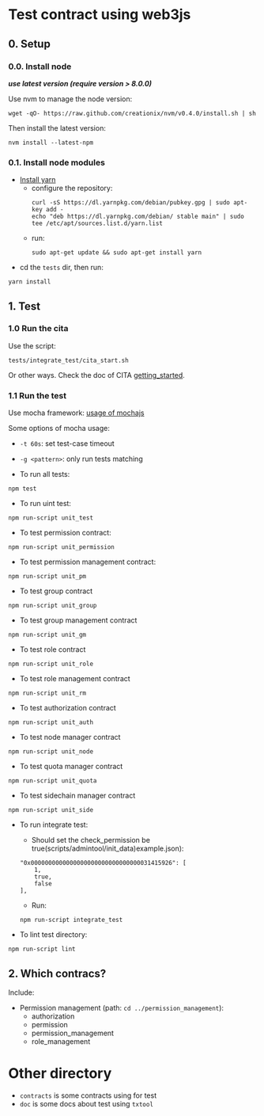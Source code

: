 # Test contract using web3js

## 0. Setup

### 0.0. Install node

***use latest version (require version > 8.0.0)***

Use nvm to manage the node version:

```
wget -qO- https://raw.github.com/creationix/nvm/v0.4.0/install.sh | sh
```
Then install the latest version:

```
nvm install --latest-npm
```

### 0.1. Install node modules

* [Install yarn](https://yarnpkg.com/lang/en/docs/install/)
    - configure the repository:
        ```
        curl -sS https://dl.yarnpkg.com/debian/pubkey.gpg | sudo apt-key add -
        echo "deb https://dl.yarnpkg.com/debian/ stable main" | sudo tee /etc/apt/sources.list.d/yarn.list
        ```
    - run:
        ```
        sudo apt-get update && sudo apt-get install yarn
        ```
* cd the `tests` dir, then run:

```
yarn install
```

## 1. Test

### 1.0 Run the cita

Use the script:

```
tests/integrate_test/cita_start.sh
```

Or other ways. 
Check the doc of CITA [getting_started](https://cryptape.github.io/cita/getting_started/).

### 1.1 Run the test

Use mocha framework:
[usage of mochajs](https://mochajs.org/#usage)

Some options of mocha usage: 

* `-t 60s`: set test-case timeout
* `-g <pattern>`: only run tests matching <pattern>

* To run all tests:

```
npm test
```

* To run uint test:

```
npm run-script unit_test
```

* To test permission contract:

```
npm run-script unit_permission
```

* To test permission management contract:

```
npm run-script unit_pm
```

* To test group contract

```
npm run-script unit_group
```

* To test group management contract

```
npm run-script unit_gm
```

* To test role contract

```
npm run-script unit_role
```

* To test role management contract

```
npm run-script unit_rm
```

* To test authorization contract

```
npm run-script unit_auth
```

* To test node manager contract

```
npm run-script unit_node
```

* To test quota manager contract

```
npm run-script unit_quota
```

* To test sidechain manager contract

```
npm run-script unit_side
```

* To run integrate test:
    - Should set the check_permission be true(scripts/admintool/init_data)example.json):

    ```
    "0x0000000000000000000000000000000031415926": [
        1,
        true,
        false
    ],
    ```

    - Run:

    ```
    npm run-script integrate_test
    ```

* To lint test directory:

```
npm run-script lint
```

## 2. Which contracs?

Include:

* Permission management (path: `cd ../permission_management`):
    - authorization
    - permission
    - permission_management
    - role_management

# Other directory

* `contracts` is some contracts using for test
* `doc` is some docs about test using `txtool`
